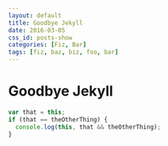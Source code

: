 ```yaml
---
layout: default
title: Goodbye Jekyll
date: 2016-03-05
css_id: posts-show
categories: [Fiz, Bar]
tags: [fiz, baz, biz, foo, bar]
---
```


# Goodbye Jekyll


```javascript
var that = this;
if (that == theOtherThing) {
  console.log(this, that && theOtherThing);
}
```



